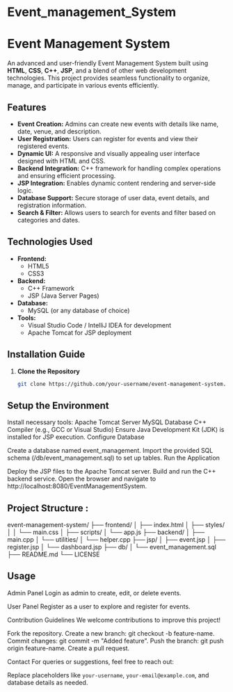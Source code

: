 # Event_management_System


# Event Management System

An advanced and user-friendly Event Management System built using **HTML**, **CSS**, **C++**, **JSP**, and a blend of other web development technologies. This project provides seamless functionality to organize, manage, and participate in various events efficiently.

## Features

- **Event Creation:** Admins can create new events with details like name, date, venue, and description.
- **User Registration:** Users can register for events and view their registered events.
- **Dynamic UI:** A responsive and visually appealing user interface designed with HTML and CSS.
- **Backend Integration:** C++ framework for handling complex operations and ensuring efficient processing.
- **JSP Integration:** Enables dynamic content rendering and server-side logic.
- **Database Support:** Secure storage of user data, event details, and registration information.
- **Search & Filter:** Allows users to search for events and filter based on categories and dates.

## Technologies Used

- **Frontend:**
  - HTML5
  - CSS3
- **Backend:**
  - C++ Framework
  - JSP (Java Server Pages)
- **Database:**
  - MySQL (or any database of choice)
- **Tools:**
  - Visual Studio Code / IntelliJ IDEA for development
  - Apache Tomcat for JSP deployment

## Installation Guide

1. **Clone the Repository**  
   ```bash
   git clone https://github.com/your-username/event-management-system.git
   
## Setup the Environment

Install necessary tools:
Apache Tomcat Server
MySQL Database
C++ Compiler (e.g., GCC or Visual Studio)
Ensure Java Development Kit (JDK) is installed for JSP execution.
Configure Database

Create a database named event_management.
Import the provided SQL schema (/db/event_management.sql) to set up tables.
Run the Application

Deploy the JSP files to the Apache Tomcat server.
Build and run the C++ backend service.
Open the browser and navigate to http://localhost:8080/EventManagementSystem.

## Project Structure :

event-management-system/
├── frontend/
│   ├── index.html
│   ├── styles/
│   │   └── main.css
│   ├── scripts/
│       └── app.js
├── backend/
│   ├── main.cpp
│   └── utilities/
│       └── helper.cpp
├── jsp/
│   ├── event.jsp
│   ├── register.jsp
│   └── dashboard.jsp
├── db/
│   └── event_management.sql
├── README.md
└── LICENSE


## Usage

Admin Panel
Login as admin to create, edit, or delete events.

User Panel
Register as a user to explore and register for events.

Contribution Guidelines
We welcome contributions to improve this project!

Fork the repository.
Create a new branch: git checkout -b feature-name.
Commit changes: git commit -m "Added feature".
Push the branch: git push origin feature-name.
Create a pull request.


Contact
For queries or suggestions, feel free to reach out:


Replace placeholders like `your-username`, `your-email@example.com`, and database details as needed.








 
